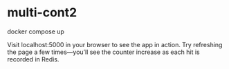 # multi-cont2

docker compose up

Visit localhost:5000 in your browser to see the app in action. 
Try refreshing the page a few times—you’ll see the counter increase as each hit is recorded in Redis.
